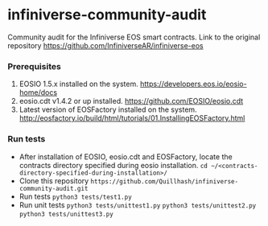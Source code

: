 # infiniverse-community-audit
Community audit for the Infiniverse EOS smart contracts. 
Link to the original repository https://github.com/InfiniverseAR/infiniverse-eos

### Prerequisites
1. EOSIO 1.5.x installed on the system. https://developers.eos.io/eosio-home/docs
2. eosio.cdt v1.4.2 or up installed. https://github.com/EOSIO/eosio.cdt
3. Latest version of EOSFactory installed on the system. http://eosfactory.io/build/html/tutorials/01.InstallingEOSFactory.html

### Run tests
* After installation of EOSIO, eosio.cdt and EOSFactory, locate the contracts directory specified during eosio installation.
`cd ~/<contracts-directory-specified-during-installation>/`
* Clone this repository `https://github.com/Quillhash/infiniverse-community-audit.git`
* Run tests `python3 tests/test1.py`
* Run unit tests `python3 tests/unittest1.py` `python3 tests/unittest2.py` `python3 tests/unittest3.py`
